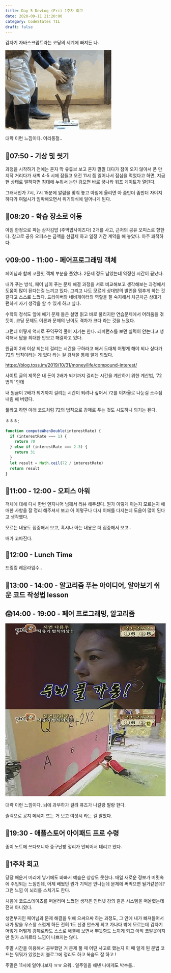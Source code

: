 ```yaml
---
title: Day 5 DevLog (Fri) 1주차 회고
date: 2020-09-11 21:20:00
category: CodeStates TIL
draft: false
---
```


갑자기 자바스크립트라는 코딩의 세계에 빠져든 나.

![](./images/koala.gif)

대략 이런 느낌이다. 어리둥절..

## 🛀07:50 - 기상 및 씻기

과정을 시작하기 전에는 혼자 막 유튜브 보고 혼자 낄낄 대다가 잠이 오지 않아서 폰 만지작 거리다가 새벽 4-5 시에 잠들고 오전 11시 쯤 일어나서 점심을 먹었다고 하면, 지금 현 상태로 말하자면 침대에 누워서 눈만 감으면 바로 꿈나라 워프 게이트가 열린다.

그래서인가 7시, 7시 15분에 알람을 맞춰 놓고 아침에 울리면 아 좀만더 좀만더 자야지 하다가 여덟시가 임박해오면서 위기의식에 일어나게 된다.

## 👟08:20 - 학습 장소로 이동

아침 한정으로 파는 삼각김밥 (주먹밥사이즈다) 2개를 사고, 근처의 공유 오피스로 향한다.
참고로 공유 오피스는 금액을 선결제 하고 일정 기간 계약을 해 놓았다. 아주 쾌적하다.

## 💡09:00 - 11:00 - 페어프로그래밍 객체

페어님과 함께 코플잇 객체 부분을 풀었다.
2문제 정도 남았는데 약정한 시간이 끝났다.

내가 푸는 방식, 페어 님이 푸는 문제 해결 과정을 서로 비교해보고 생각해보는 과정에서 도움이 많이 된다는걸 느끼고 있다.
그리고 나도 모르게 상대방의 발언을 멈추게 하는 것 같다고 스스로 느꼈다.
드라이버와 네비게이터의 역할을 잘 숙지해서 차근차근 상대가 편하게 자기 생각을 할 수 있게 하고 싶다.

수학의 정석도 앞에 애기 문제 들은 설명 읽고 바로 풀리지만 연습문제에서 어려움을 겪듯이,
코딩 문제도 이론과 문제의 난이도 격차가 크다 라는 것을 느꼈다.

그런데 어떻게 억지로 꾸역꾸역 풀어 지기는 한다.
레퍼런스를 보면 실력이 안는다고 생각해서 답을 최대한 안보고 해결하고 있다.

원금이 2배 이상 되는데 걸리는 시간을 구하라고 해서 도대체 어떻게 해야 되나 싶다가 72의 법칙이라는 게 있다 라는 걸 검색을 통해 알게 되었다.

https://blog.toss.im/2019/10/31/money/life/compound-interest/

사이트 글의 제목은 내 돈이 2배가 되기까지 걸리는 시간을 계산하기 위한 계산법, ‘72법칙’ 인데

내 원금이 2배가 되기까지 걸리는 시간이 되려나 싶어서 72를 이자율로 나눈걸 소수점 내림 해 버렸다.

풀라고 하면 아래 코드처럼 72의 법칙으로 강제로 푸는 것도 시도하니 되기는 된다.

ㅎㅎㅎ;

```js
function computeWhenDouble(interestRate) {
  if (interestRate === 1) {
    return 70
  } else if (interestRate === 2.3) {
    return 31
  }
  let result = Math.ceil(72 / interestRate)
  return result
}
```

## 🚀11:00 - 12:00 - 오피스 아워

객체에 대해 다시 한번 엔지니어 님께서 리뷰 해주셨다.
뭔가 이렇게 아는지 모르는지 애매한 사항을 잘 정리 해주셔서 보고 아 이렇구나 다시 이해를 다지는데 도움이 많이 된다고 생각했다.

모르는 내용도 집중해서 보고, 혹시나 아는 내용은 더 집중해서 보고..

배가 고파진다.

## 🍱12:00 - Lunch Time

드링킹 레몬라임수..

## 📝13:00 - 14:00 - 알고리즘 푸는 아이디어, 알아보기 쉬운 코드 작성법 lesson

## 😱14:00 - 19:00 - 페어 프로그래밍, 알고리즘

![](./images/mybraingg.png)

대략 이런 느낌이다.
뇌에 과부하가 걸려 퓨즈가 나갈랑 말랑 한다.

슬랙으로 공지 메세지 뜨는 거 보고 여섯시 라는 걸 알았다.

## 🍎19:30 - 애플스토어 아이패드 프로 수령

종이 노트에 쓰다보니까 중구난방 정리가 안되어서 데리고 왔다.

## 📅1주차 회고

당장 배운거 머리에 넣기에도 바빠서 예습은 상상도 못한다. 매일 새로운 정보가 머릿속에 주입되는 느낌인데, 어제 배웠던 뭔가 기억은 안나는데 문제에 써먹으면 될거같은데? 그런 느낌 이 뇌리를 스치기도 한다.

처음에 코드스테이츠를 떠올리며 느꼈던 생각은 인터넷 강의 같은 시스템을 떠올렸는데 전혀 아니였다.

생면부지인 페어님과 문제 해결을 위해 으쌰으쌰 하는 과정도, 그 안에 내가 빠져들어서 내가 말을 우스꽝 스럽게 하든 전혀 1도 신경 안쓰게 되고 가나다 밖에 모르는데 갑자기 어떻게 어떻게 강제로라도 스스로 해결해 보면서 뿌듯함도 느끼게 되고 아직 코알못이지만 뭔가 스파르타 느낌이 나쁘지는 않다.

주말 시간을 이용해서 공부했던 거 문제 풀 때 어떤 사고로 했는지 이 때 알게 된 문법 코드는 뭐뭐가 있었는지 블로그에 정리도 하고 복습도 잘 하고 !

주말은 11시에 일어나보자 ㅠㅠ 으워.. 일주일을 해낸 나에게도 박수를..
